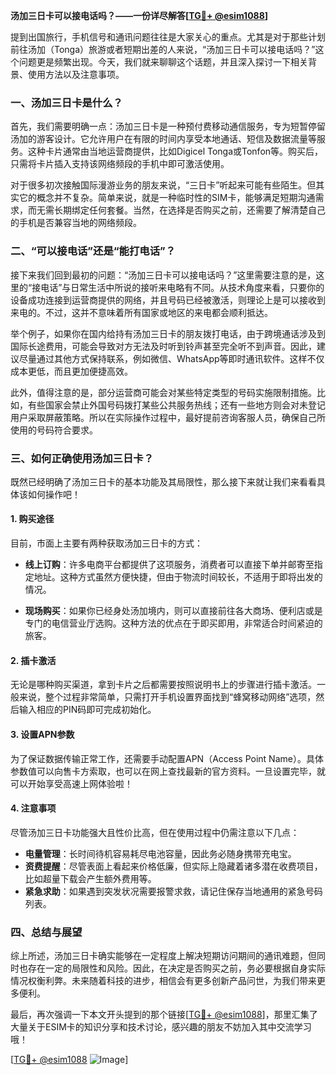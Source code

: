 **汤加三日卡可以接电话吗？——一份详尽解答[[TG💪+ @esim1088](https://t.me/s/esim1088)]**

提到出国旅行，手机信号和通讯问题往往是大家关心的重点。尤其是对于那些计划前往汤加（Tonga）旅游或者短期出差的人来说，“汤加三日卡可以接电话吗？”这个问题更是频繁出现。今天，我们就来聊聊这个话题，并且深入探讨一下相关背景、使用方法以及注意事项。

### 一、汤加三日卡是什么？

首先，我们需要明确一点：汤加三日卡是一种预付费移动通信服务，专为短暂停留汤加的游客设计。它允许用户在有限的时间内享受本地通话、短信及数据流量等服务。这种卡片通常由当地运营商提供，比如Digicel Tonga或Tonfon等。购买后，只需将卡片插入支持该网络频段的手机中即可激活使用。

对于很多初次接触国际漫游业务的朋友来说，“三日卡”听起来可能有些陌生。但其实它的概念并不复杂。简单来说，就是一种临时性的SIM卡，能够满足短期沟通需求，而无需长期绑定任何套餐。当然，在选择是否购买之前，还需要了解清楚自己的手机是否兼容当地的网络频段。

### 二、“可以接电话”还是“能打电话”？

接下来我们回到最初的问题：“汤加三日卡可以接电话吗？”这里需要注意的是，这里的“接电话”与日常生活中所说的接听来电略有不同。从技术角度来看，只要你的设备成功连接到运营商提供的网络，并且号码已经被激活，则理论上是可以接收到来电的。不过，这并不意味着所有国家或地区的来电都会顺利抵达。

举个例子，如果你在国内给持有汤加三日卡的朋友拨打电话，由于跨境通话涉及到国际长途费用，可能会导致对方无法及时听到铃声甚至完全听不到声音。因此，建议尽量通过其他方式保持联系，例如微信、WhatsApp等即时通讯软件。这样不仅成本更低，而且更加便捷高效。

此外，值得注意的是，部分运营商可能会对某些特定类型的号码实施限制措施。比如，有些国家会禁止外国号码拨打某些公共服务热线；还有一些地方则会对未登记用户采取屏蔽策略。所以在实际操作过程中，最好提前咨询客服人员，确保自己所使用的号码符合要求。

### 三、如何正确使用汤加三日卡？

既然已经明确了汤加三日卡的基本功能及其局限性，那么接下来就让我们来看看具体该如何操作吧！

#### 1. 购买途径

目前，市面上主要有两种获取汤加三日卡的方式：

- **线上订购**：许多电商平台都提供了这项服务，消费者可以直接下单并邮寄至指定地址。这种方式虽然方便快捷，但由于物流时间较长，不适用于即将出发的情况。
  
- **现场购买**：如果你已经身处汤加境内，则可以直接前往各大商场、便利店或是专门的电信营业厅选购。这种方法的优点在于即买即用，非常适合时间紧迫的旅客。

#### 2. 插卡激活

无论是哪种购买渠道，拿到卡片之后都需要按照说明书上的步骤进行插卡激活。一般来说，整个过程非常简单，只需打开手机设置界面找到“蜂窝移动网络”选项，然后输入相应的PIN码即可完成初始化。

#### 3. 设置APN参数

为了保证数据传输正常工作，还需要手动配置APN（Access Point Name）。具体参数值可以向售卡方索取，也可以在网上查找最新的官方资料。一旦设置完毕，就可以开始享受高速上网体验啦！

#### 4. 注意事项

尽管汤加三日卡功能强大且性价比高，但在使用过程中仍需注意以下几点：

- **电量管理**：长时间待机容易耗尽电池容量，因此务必随身携带充电宝。
- **资费提醒**：尽管表面上看起来价格低廉，但实际上隐藏着诸多潜在收费项目，比如超量下载会产生额外费用等。
- **紧急求助**：如果遇到突发状况需要报警求救，请记住保存当地通用的紧急号码列表。

### 四、总结与展望

综上所述，汤加三日卡确实能够在一定程度上解决短期访问期间的通讯难题，但同时也存在一定的局限性和风险。因此，在决定是否购买之前，务必要根据自身实际情况权衡利弊。未来随着科技的进步，相信会有更多创新产品问世，为我们带来更多便利。

最后，再次强调一下本文开头提到的那个链接[[TG💪+ @esim1088](https://t.me/s/esim1088)]，那里汇集了大量关于ESIM卡的知识分享和技术讨论，感兴趣的朋友不妨加入其中交流学习哦！

[[TG💪+ @esim1088](https://t.me/s/esim1088) ![Image](https://i.postimg.cc/4NQfJmqS/Snipaste-2025-05-13-00-14-12.png)]